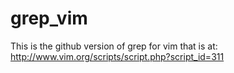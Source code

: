 grep_vim
========

This is the github version of grep for vim that is at: http://www.vim.org/scripts/script.php?script_id=311